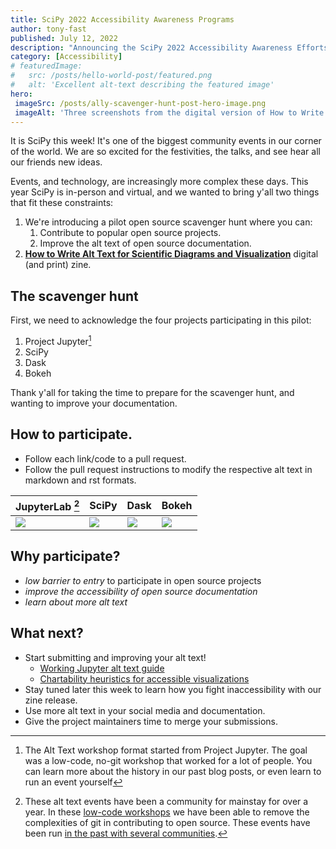 ```yaml
---
title: SciPy 2022 Accessibility Awareness Programs
author: tony-fast
published: July 12, 2022
description: "Announcing the SciPy 2022 Accessibility Awareness Efforts"
category: [Accessibility]
# featuredImage:
#   src: /posts/hello-world-post/featured.png
#   alt: 'Excellent alt-text describing the featured image'
hero:
 imageSrc: /posts/ally-scavenger-hunt-post-hero-image.png
 imageAlt: 'Three screenshots from the digital version of How to Write Alt Text for Scientific Diagrams and Visualization.'
---
```


It is SciPy this week! It's one of the biggest community events in our corner of the world. We are so excited for the festivities, the talks, and see hear all our friends new ideas.

Events, and technology, are increasingly more complex these days. This year SciPy is in-person and virtual, and we wanted to bring y'all two things that fit these constraints:

1. We're introducing a pilot open source scavenger hunt where you can:
   1. Contribute to popular open source projects.
   2. Improve the alt text of open source documentation.
2. [__How to Write Alt Text for Scientific Diagrams and Visualization__][zine] digital (and print) zine.

## The scavenger hunt

First, we need to acknowledge the four projects participating in this pilot:

1. Project Jupyter[^1]
2. SciPy
3. Dask
4. Bokeh

Thank y'all for taking the time to prepare for the scavenger hunt, and wanting to improve your documentation.

## How to participate.

- Follow each link/code to a pull request.
- Follow the pull request instructions to modify the respective alt text in markdown and rst formats.

| JupyterLab [^2]     | SciPy                 | Dask                | Bokeh                 |
| ------------------- | --------------------- | ------------------- | --------------------- |
| [![][jlabqr]][jlab] | [![][scipyqr]][scipy] | [![][daskqr]][dask] | [![][bokehqr]][bokeh] |

## Why participate?

- _low barrier to entry_ to participate in open source projects
- _improve the accessibility of open source documentation_
- _learn about more alt text_

## What next?

- Start submitting and improving your alt text!
  - [Working Jupyter alt text guide](https://github.com/Quansight-Labs/jupyter-accessibility-workshops/blob/main/docs/alt-text-guide.md#diagrams-charts-plots)
  - [Chartability heuristics for accessible visualizations](https://chartability.fizz.studio/)
- Stay tuned later this week to learn how you fight inaccessibility with our zine release.
- Use more alt text in your social media and documentation.
- Give the project maintainers time to merge your submissions.

[jlab]: https://github.com/isabela-pf/jupyterlab/pull/1
[jlabqr]: https://user-images.githubusercontent.com/4236275/176369870-6fd6501f-288d-48c5-8cc3-4eaad0a35ee1.png
[scipy]: https://github.com/scipy/scipy/pull/16546
[scipyqr]: https://user-images.githubusercontent.com/4236275/177211155-c9ef9a49-962d-429e-83ff-5ef1e9f96ca3.png
[dask]: https://github.com/pavithraes/dask/pull/1
[daskqr]: https://user-images.githubusercontent.com/4236275/177203555-1e0ef684-8113-4150-8909-2996cfbe060e.png
[bokeh]: https://github.com/bokeh/bokeh/pull/12211
[bokehqr]: https://user-images.githubusercontent.com/4236275/177208706-304e0176-969e-48a0-becd-730a8c92eb01.png
[placeholder]: #
[placeholderqr]: https://chart.googleapis.com/chart?cht=qr&chl=https%3A%2F%2Fgithub.com%2Falt-text-task-force&chs=300x300&choe=UTF-8&chld=L|2
[zine]: https://heyzine.com/flip-book/f47006ad71.html

[^1]: The Alt Text workshop format started from Project Jupyter. The goal was a low-code, no-git workshop that worked for a lot of people. You can learn more about the history in our past blog posts, or even learn to run an event yourself
[^2]: These alt text events have been a community for mainstay for over a year. In these [low-code workshops](https://labs.quansight.org/blog/2021/09/low-code-contributions-through-github) we have been able to remove the complexities of git in contributing to open source. These events have been run [in the past with several communities](https://github.com/isabela-pf/a11y-events/tree/main/workshop-resources/alt-text#past-events).
